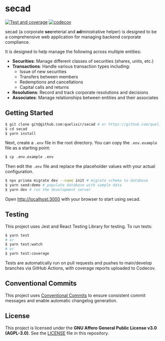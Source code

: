 # secad

[![Test and coverage](https://github.com/quelixir/secad/actions/workflows/test-and-coverage.yml/badge.svg)](https://github.com/quelixir/secad/actions/workflows/test-and-coverage.yml)
[![codecov](https://codecov.io/gh/quelixir/secad/graph/badge.svg?token=IAT35Eiu8B)](https://codecov.io/gh/quelixir/secad)

secad (a corporate **sec**reterial and **ad**ministrative helper) is designed to be a comprehensive web application for managing backend corporate compliance.

It is designed to help manage the following across multiple entities:

- **Securities**: Manage different classes of securities (shares, units, etc.)
- **Transactions**: Handle various transaction types including:
  - Issue of new securities
  - Transfers between members
  - Redemptions and cancellations
  - Capital calls and returns
- **Resolutions**: Record and track corporate resolutions and decisions
- **Associates**: Manage relationships between entities and their associates

## Getting Started

```bash
$ git clone git@github.com:quelixir/secad # or https://github.com/quelixir/secad
$ cd secad
$ yarn install
```

Next, create a `.env` file in the root directory. You can copy the `.env.example` file as a starting point:

```bash
$ cp .env.example .env
```

Then edit the `.env` file and replace the placeholder values with your actual configuration.

```bash
$ npx prisma migrate dev --name init # migrate schema to database
$ yarn seed:demo # populate database with sample data
$ yarn dev # run the development server
```

Open [http://localhost:3000](http://localhost:3000) with your browser to start using secad.

## Testing

This project uses Jest and React Testing Library for testing. To run tests:

```bash
$ yarn test
# or
$ yarn test:watch
# or
$ yarn test:coverage
```

Tests are automatically run on pull requests and pushes to main/develop branches via GitHub Actions, with coverage reports uploaded to Codecov.

## Conventional Commits

This project uses [Conventional Commits](https://www.conventionalcommits.org/) to ensure consistent commit messages and enable automatic changelog generation.

## License

This project is licensed under the **GNU Affero General Public License v3.0 (AGPL-3.0)**. See the [LICENSE](LICENSE) file in this repository.
